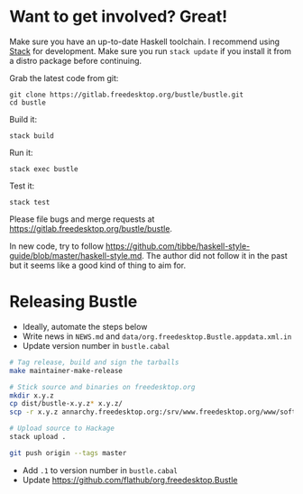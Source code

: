 Want to get involved? Great!
============================

Make sure you have an up-to-date Haskell toolchain. I recommend using
[Stack](https://haskellstack.org/) for development. Make sure you run
`stack update` if you install it from a distro package before continuing.

Grab the latest code from git:

    git clone https://gitlab.freedesktop.org/bustle/bustle.git
    cd bustle

Build it:

    stack build

Run it:

    stack exec bustle

Test it:

    stack test

Please file bugs and merge requests at
<https://gitlab.freedesktop.org/bustle/bustle>.

In new code, try to follow
<https://github.com/tibbe/haskell-style-guide/blob/master/haskell-style.md>.
The author did not follow it in the past but it seems like a good kind of
thing to aim for.

Releasing Bustle
================

* Ideally, automate the steps below
* Write news in `NEWS.md` and `data/org.freedesktop.Bustle.appdata.xml.in`
* Update version number in `bustle.cabal`

```sh
# Tag release, build and sign the tarballs
make maintainer-make-release

# Stick source and binaries on freedesktop.org
mkdir x.y.z
cp dist/bustle-x.y.z* x.y.z/
scp -r x.y.z annarchy.freedesktop.org:/srv/www.freedesktop.org/www/software/bustle/

# Upload source to Hackage
stack upload .

git push origin --tags master
```

* Add `.1` to version number in `bustle.cabal`
* Update <https://github.com/flathub/org.freedesktop.Bustle>
